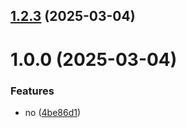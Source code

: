 ## [1.2.3](https://github.com/aaglushenok/git-extended/compare/v1.0.0...v1.2.3) (2025-03-04)



# 1.0.0 (2025-03-04)


### Features

* no ([4be86d1](https://github.com/aaglushenok/git-extended/commit/4be86d1a2715a2209b9d9907e17c3981396422ce))




